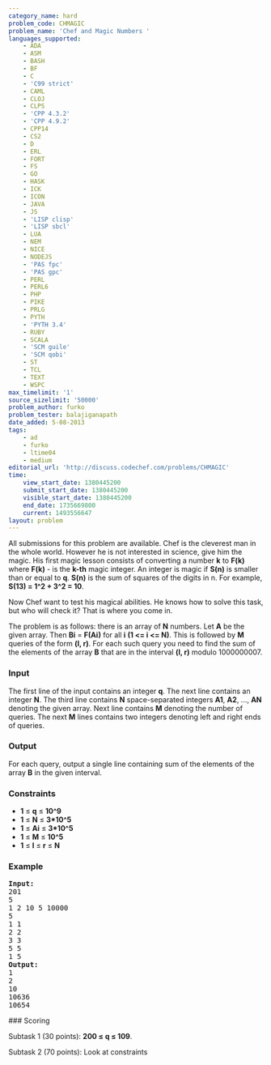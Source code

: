 ```yaml
---
category_name: hard
problem_code: CHMAGIC
problem_name: 'Chef and Magic Numbers '
languages_supported:
    - ADA
    - ASM
    - BASH
    - BF
    - C
    - 'C99 strict'
    - CAML
    - CLOJ
    - CLPS
    - 'CPP 4.3.2'
    - 'CPP 4.9.2'
    - CPP14
    - CS2
    - D
    - ERL
    - FORT
    - FS
    - GO
    - HASK
    - ICK
    - ICON
    - JAVA
    - JS
    - 'LISP clisp'
    - 'LISP sbcl'
    - LUA
    - NEM
    - NICE
    - NODEJS
    - 'PAS fpc'
    - 'PAS gpc'
    - PERL
    - PERL6
    - PHP
    - PIKE
    - PRLG
    - PYTH
    - 'PYTH 3.4'
    - RUBY
    - SCALA
    - 'SCM guile'
    - 'SCM qobi'
    - ST
    - TCL
    - TEXT
    - WSPC
max_timelimit: '1'
source_sizelimit: '50000'
problem_author: furko
problem_tester: balajiganapath
date_added: 5-08-2013
tags:
    - ad
    - furko
    - ltime04
    - medium
editorial_url: 'http://discuss.codechef.com/problems/CHMAGIC'
time:
    view_start_date: 1380445200
    submit_start_date: 1380445200
    visible_start_date: 1380445200
    end_date: 1735669800
    current: 1493556647
layout: problem
---
```

All submissions for this problem are available. Chef is the cleverest man in the whole world. However he is not interested in science, give him the magic. His first magic lesson consists of converting a number **k** to **F(k)** where **F(k)** - is the **k-th** magic integer. An integer is magic if **S(n)** is smaller than or equal to **q**. **S(n)** is the sum of squares of the digits in n. For example, **S(13) = 1^2 + 3^2 = 10**.

 Now Chef want to test his magical abilities. He knows how to solve this task, but who will check it? That is where you come in.

 The problem is as follows: there is an array of **N** numbers. Let **A** be the given array. Then **Bi** = **F(Ai)** for all **i** **(1 <= i <= N)**. This is followed by **M** queries of the form **(l, r)**. For each such query you need to find the sum of the elements of the array **B** that are in the interval **(l, r)** modulo 1000000007.

### Input

The first line of the input contains an integer **q**. The next line contains an integer **N**. The third line contains **N** space-separated integers **A1**, **A2**, ..., **AN** denoting the given array. Next line contains **M** denoting the number of queries. The next **M** lines contains two integers denoting left and right ends of queries.

### Output

 For each query, output a single line containing sum of the elements of the array **B** in the given interval.

### Constraints

- **1** ≤ **q** ≤ **10^9**
- **1** ≤ **N** ≤ **3\*10^5**
- **1** ≤ **Ai** ≤ **3\*10^5**
- **1** ≤ **M** ≤ **10^5**
- **1** ≤ **l** ≤ **r** ≤ **N**

### Example

<pre><b>Input:</b>
201
5
1 2 10 5 10000
5
1 1
2 2
3 3
5 5
1 5  
<b>Output:</b>
1
2
10
10636
10654 
</pre>### Scoring

Subtask 1 (30 points): **200 ≤ q ≤ 109**. 

Subtask 2 (70 points): Look at constraints
